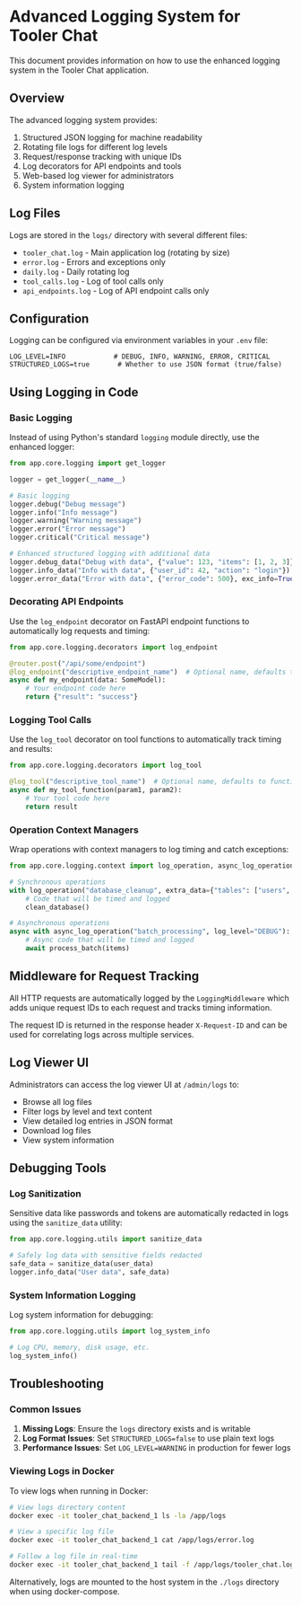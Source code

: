 # Advanced Logging System for Tooler Chat

This document provides information on how to use the enhanced logging system in the Tooler Chat application.

## Overview

The advanced logging system provides:

1. Structured JSON logging for machine readability
2. Rotating file logs for different log levels
3. Request/response tracking with unique IDs
4. Log decorators for API endpoints and tools
5. Web-based log viewer for administrators
6. System information logging

## Log Files

Logs are stored in the `logs/` directory with several different files:

- `tooler_chat.log` - Main application log (rotating by size)
- `error.log` - Errors and exceptions only
- `daily.log` - Daily rotating log
- `tool_calls.log` - Log of tool calls only
- `api_endpoints.log` - Log of API endpoint calls only

## Configuration

Logging can be configured via environment variables in your `.env` file:

```env
LOG_LEVEL=INFO            # DEBUG, INFO, WARNING, ERROR, CRITICAL
STRUCTURED_LOGS=true       # Whether to use JSON format (true/false)
```

## Using Logging in Code

### Basic Logging

Instead of using Python's standard `logging` module directly, use the enhanced logger:

```python
from app.core.logging import get_logger

logger = get_logger(__name__)

# Basic logging
logger.debug("Debug message")
logger.info("Info message")
logger.warning("Warning message")
logger.error("Error message")
logger.critical("Critical message")

# Enhanced structured logging with additional data
logger.debug_data("Debug with data", {"value": 123, "items": [1, 2, 3]})
logger.info_data("Info with data", {"user_id": 42, "action": "login"})
logger.error_data("Error with data", {"error_code": 500}, exc_info=True)
```

### Decorating API Endpoints

Use the `log_endpoint` decorator on FastAPI endpoint functions to automatically log requests and timing:

```python
from app.core.logging.decorators import log_endpoint

@router.post("/api/some/endpoint")
@log_endpoint("descriptive_endpoint_name")  # Optional name, defaults to function name
async def my_endpoint(data: SomeModel):
    # Your endpoint code here
    return {"result": "success"}
```

### Logging Tool Calls

Use the `log_tool` decorator on tool functions to automatically track timing and results:

```python
from app.core.logging.decorators import log_tool

@log_tool("descriptive_tool_name")  # Optional name, defaults to function name
async def my_tool_function(param1, param2):
    # Your tool code here
    return result
```

### Operation Context Managers

Wrap operations with context managers to log timing and catch exceptions:

```python
from app.core.logging.context import log_operation, async_log_operation

# Synchronous operations
with log_operation("database_cleanup", extra_data={"tables": ["users", "sessions"]}):
    # Code that will be timed and logged
    clean_database()

# Asynchronous operations
async with async_log_operation("batch_processing", log_level="DEBUG"):
    # Async code that will be timed and logged
    await process_batch(items)
```

## Middleware for Request Tracking

All HTTP requests are automatically logged by the `LoggingMiddleware` which adds unique request IDs to each request and tracks timing information.

The request ID is returned in the response header `X-Request-ID` and can be used for correlating logs across multiple services.

## Log Viewer UI

Administrators can access the log viewer UI at `/admin/logs` to:

- Browse all log files
- Filter logs by level and text content
- View detailed log entries in JSON format
- Download log files
- View system information

## Debugging Tools

### Log Sanitization

Sensitive data like passwords and tokens are automatically redacted in logs using the `sanitize_data` utility:

```python
from app.core.logging.utils import sanitize_data

# Safely log data with sensitive fields redacted
safe_data = sanitize_data(user_data)
logger.info_data("User data", safe_data)
```

### System Information Logging

Log system information for debugging:

```python
from app.core.logging.utils import log_system_info

# Log CPU, memory, disk usage, etc.
log_system_info()
```

## Troubleshooting

### Common Issues

1. **Missing Logs**: Ensure the `logs` directory exists and is writable
2. **Log Format Issues**: Set `STRUCTURED_LOGS=false` to use plain text logs
3. **Performance Issues**: Set `LOG_LEVEL=WARNING` in production for fewer logs

### Viewing Logs in Docker

To view logs when running in Docker:

```bash
# View logs directory content
docker exec -it tooler_chat_backend_1 ls -la /app/logs

# View a specific log file
docker exec -it tooler_chat_backend_1 cat /app/logs/error.log

# Follow a log file in real-time
docker exec -it tooler_chat_backend_1 tail -f /app/logs/tooler_chat.log
```

Alternatively, logs are mounted to the host system in the `./logs` directory when using docker-compose.
